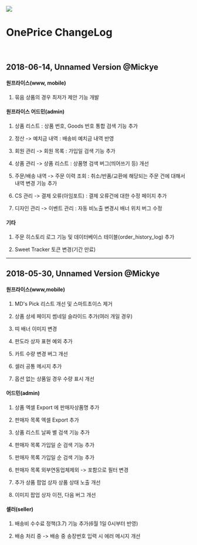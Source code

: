 
![](http://image.oneprice.co.kr/company/logo/main_logo.png)
<br>
# OnePrice ChangeLog
<br>

2018-06-14, Unnamed Version @Mickye
---

#### 원프라이스(www, mobile)

1. 묶음 상품의 경우 최저가 제안 기능 개발

#### 원프라이스 어드민(admin)

1. 상품 리스트 : 상품 번호, Goods 번호 통합 검색 기능 추가

2. 정산 -> 예치금 내역 : 배송비 예치금 내역 반영

3. 회원 관리 -> 회원 목록 : 가입일 검색 기능 추가

4. 상품 관리 -> 상품 리스트 : 상품명 검색 버그(띄어쓰기 등) 개선

5. 주문/배송 내역 -> 주문 이력 조회 : 취소/반품/교환에 해당되는 주문 건에 대해서 내역 변경 기능 추가

6. CS 관리 -> 결제 오류(아임포트) : 결제 오류건에 대한 수정 페이지 추가

7. 디자인 관리 -> 이벤트 관리 : 자동 비노출 변경시 배너 위치 버그 수정

#### 기타

1. 주문 히스토리 로그 기능 및 데이터베이스 테이블(order_history_log) 추가

2. Sweet Tracker 토큰 변경(기간 만료)

---


2018-05-30, Unnamed Version @Mickye
---

#### 원프라이스(www,mobile)

1. MD's Pick 리스트 개선 및 스마트초이스 제거

2. 상품 상세 페이지 썸네일 슬라이드 추가(여러 개일 경우)

3. 띠 배너 이미지 변경

4. 판도라 상자 표현 예외 추가

5. 카트 수량 변경 버그 개선

6. 셀러 공통 메시지 추가

7. 옵션 없는 상품일 경우 수량 표시 개선

#### 어드민(admin)

1. 상품 엑셀 Export 에 판매자상품명 추가

2. 판매자 목록 엑셀 Export 추가

3. 상품 리스트 날짜 별 검색 기능 추가

4. 판매자 목록 가입일 순 검색 기능 추가

5. 판매자 목록 가입일 순 검색 기능 추가

6. 판매자 목록 외부연동업체제외 -> 포함으로 필터 변경

7. 추가 상품 팝업 상자 상품 상태 노출 개선

8. 이미지 팝업 상자 이전, 다음 버그 개선

#### 셀러(seller)

1. 배송비 수수료 정책(3.7) 기능 추가(6월 1일 0시부터 반영) 

2. 배송 처리 중 -> 배송 중 송장번호 입력 시 에러 메시지 개선
